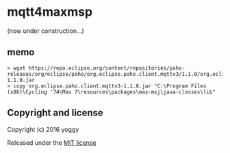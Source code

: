 mqtt4maxmsp
====
(now under construction...)

memo
----

    > wget https://repo.eclipse.org/content/repositories/paho-releases/org/eclipse/paho/org.eclipse.paho.client.mqttv3/1.1.0/org.eclipse.paho.client.mqttv3-1.1.0.jar
    > copy org.eclipse.paho.client.mqttv3-1.1.0.jar "C:\Program Files (x86)\Cycling '74\Max 7\resources\packages\max-mxj\java-classes\lib"

Copyright and license
----
Copyright (c) 2016 yoggy

Released under the [MIT license](LICENSE.txt)
